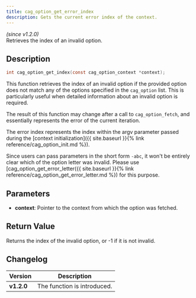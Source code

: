 ```yaml
---
title: cag_option_get_error_index
description: Gets the current error index of the context.
---
```


_(since v1.2.0)_  
Retrieves the index of an invalid option.

## Description
```c
int cag_option_get_index(const cag_option_context *context);
```

This function retrieves the index of an invalid option if the provided option
does not match any of the options specified in the `cag_option` list. This is
particularly useful when detailed information about an invalid option is required.

The result of this function may change after a call to `cag_option_fetch`, and
essentially represents the error of the current iteration.

The error index represents the index within the argv parameter passed during the
[context initialization]({{ site.baseurl }}{% link reference/cag_option_init.md %}).

Since users can pass parameters in the short form `-abc`, it won't be entirely clear
which of the option letter was invalid. Please use 
[cag_option_get_error_letter({{ site.baseurl }}{% link reference/cag_option_get_error_letter.md %})
for this purpose.

 
## Parameters
 * **context**: Pointer to the context from which the option was fetched.

## Return Value
Returns the index of the invalid option, or -1 if it is not invalid.

## Changelog

| Version    | Description                     |
|------------|---------------------------------|
| **v1.2.0** | The function is introduced.     |
